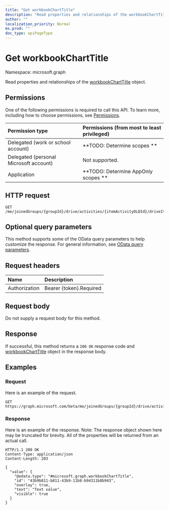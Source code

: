 ```yaml
---
title: "Get workbookChartTitle"
description: "Read properties and relationships of the workbookChartTitle object."
author: ""
localization_priority: Normal
ms.prod: ""
doc_type: apiPageType
---
```


# Get workbookChartTitle

Namespace: microsoft.graph

Read properties and relationships of the [workbookChartTitle](../resources/workbookcharttitle.md) object.

## Permissions
One of the following permissions is required to call this API. To learn more, including how to choose permissions, see [Permissions](/concepts/permissions-reference.md).

|Permission type|Permissions (from most to least privileged)|
|:---|:---|
|Delegated (work or school account)|**TODO: Determine scopes **|
|Delegated (personal Microsoft account)|Not supported.|
|Application|**TODO: Determine AppOnly scopes **|

## HTTP request
<!-- {
  "blockType": "ignored"
}
-->
``` http
GET /me/joinedGroups/{groupId}/drive/activities/{itemActivityOLDId}/driveItem/workbook/names/{workbookNamedItemId}/worksheet/charts/{workbookChartId}/title
```

## Optional query parameters
This method supports some of the OData query parameters to help customize the response. For general information, see [OData query parameters](/graph/query-parameters).

## Request headers
|Name|Description|
|:---|:---|
|Authorization|Bearer {token}.Required|

## Request body
Do not supply a request body for this method.

## Response
If successful, this method returns a `200 OK` response code and [workbookChartTitle](../resources/workbookcharttitle.md) object in the response body.

## Examples

### Request
Here is an example of the request.
<!-- {
  "blockType": "request",
  "name": "get_workbookcharttitle"
}
-->
``` http
GET https://graph.microsoft.com/beta/me/joinedGroups/{groupId}/drive/activities/{itemActivityOLDId}/driveItem/workbook/names/{workbookNamedItemId}/worksheet/charts/{workbookChartId}/title
```

### Response
Here is an example of the response. Note: The response object shown here may be truncated for brevity. All of the properties will be returned from an actual call.
<!-- {
  "blockType": "response",
  "truncated": true,
  "@odata.type": "microsoft.graph.workbookChartTitle"
}
-->
``` http
HTTP/1.1 200 OK
Content-Type: application/json
Content-Length: 203

{
  "value": {
    "@odata.type": "#microsoft.graph.workbookChartTitle",
    "id": "43b9b811-b811-43b9-11b8-b94311b8b943",
    "overlay": true,
    "text": "Text value",
    "visible": true
  }
}
```


